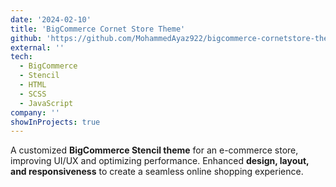 ```yaml
---
date: '2024-02-10'
title: 'BigCommerce Cornet Store Theme'
github: 'https://github.com/MohammedAyaz922/bigcommerce-cornetstore-theme'
external: ''
tech:
  - BigCommerce
  - Stencil
  - HTML
  - SCSS
  - JavaScript
company: ''
showInProjects: true
---
```


A customized **BigCommerce Stencil theme** for an e-commerce store, improving UI/UX and optimizing performance. Enhanced **design, layout, and responsiveness** to create a seamless online shopping experience.
